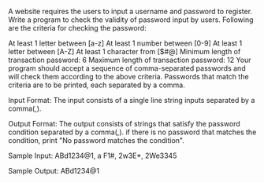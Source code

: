 A website requires the users to input a username and password to register. Write a program to check the validity of password input by users. Following are the criteria for checking the password:

At least 1 letter between [a-z]
At least 1 number between [0-9]
At least 1 letter between [A-Z]
At least 1 character from [$#@]
Minimum length of transaction password: 6
Maximum length of transaction password: 12
Your program should accept a sequence of comma-separated passwords and will check them according to the above criteria. Passwords that match the criteria are to be printed, each separated by a comma.

Input Format:
The input consists of a single line string inputs separated by a comma(,).

Output Format:
The output consists of strings that satisfy the password condition separated by a comma(,). if there is no password that matches the condition, print "No password matches the condition".

Sample Input:
ABd1234@1, a F1#, 2w3E*, 2We3345

Sample Output:
ABd1234@1
